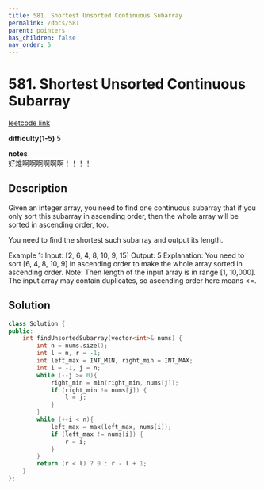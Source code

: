 ```yaml
---
title: 581. Shortest Unsorted Continuous Subarray
permalink: /docs/581
parent: pointers
has_children: false
nav_order: 5
---
```

# 581. Shortest Unsorted Continuous Subarray
[leetcode link](https://leetcode.com/problems/shortest-unsorted-continuous-subarray/)

**difficulty(1-5)** 
5

**notes**   
好难啊啊啊啊啊啊！！！！

## Description
Given an integer array, you need to find one continuous subarray that if you only sort this subarray in ascending order, then the whole array will be sorted in ascending order, too.

You need to find the shortest such subarray and output its length.

Example 1:
Input: [2, 6, 4, 8, 10, 9, 15]
Output: 5
Explanation: You need to sort [6, 4, 8, 10, 9] in ascending order to make the whole array sorted in ascending order.
Note:
Then length of the input array is in range [1, 10,000].
The input array may contain duplicates, so ascending order here means <=.

## Solution
```c++
class Solution {
public:
    int findUnsortedSubarray(vector<int>& nums) {
        int n = nums.size();
        int l = n, r = -1; 
        int left_max = INT_MIN, right_min = INT_MAX;
        int i = -1, j = n;
        while (--j >= 0){
            right_min = min(right_min, nums[j]);
            if (right_min != nums[j]) {
                l = j;
            }
        }
        while (++i < n){
            left_max = max(left_max, nums[i]);
            if (left_max != nums[i]) {
                r = i;
            }
        }
        return (r < l) ? 0 : r - l + 1;
    }
};
```

<!-- 
Default label
{: .label }

Blue label
{: .label .label-blue }

Stable
{: .label .label-green }

New release
{: .label .label-purple }

Coming soon
{: .label .label-yellow }

Deprecated
{: .label .label-red } -->
